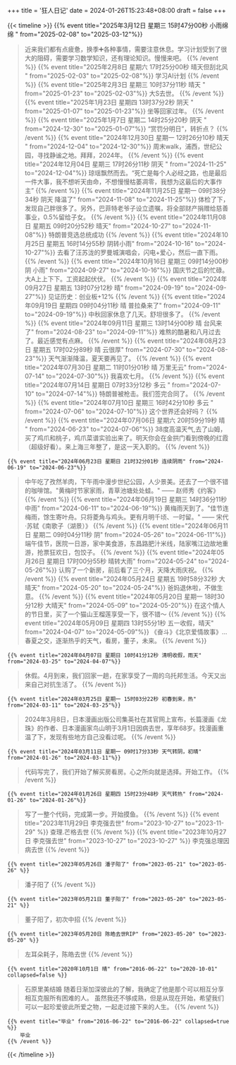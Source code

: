 +++
title = '狂人日记'
date = 2024-01-26T15:23:48+08:00
draft = false
+++


{{< timeline >}}
    {{% event title="2025年3月12日 星期三 15时47分00秒 小雨绵绵 " from="2025-02-08" to="2025-03-12"%}}
>近来我们都有点疲惫，换季➕各种事情，需要注意休息。学习计划受到了很大的阻碍，需要学习数学知识，还有理论知识。慢慢来吧。
    {{% /event %}}
    {{% event title="2025年2月8日 星期六 17时25分00秒 晴天但刮北风 " from="2025-02-03" to="2025-02-08"%}}
>学习AI计划
    {{% /event %}}
    {{% event title="2025年2月3日 星期三 10时37分11秒 晴天 " from="2025-01-23" to="2025-02-03"%}}
>大S去世。
    {{% /event %}}
    {{% event title="2025年1月23日 星期四 13时37分2秒 阴天 " from="2025-01-07" to="2025-01-23"%}}
>坐等回家过年。
    {{% /event %}}
    {{% event title="2025年1月7日 星期二 14时25分20秒 阴天 " from="2024-12-30" to="2025-01-07"%}}
>“赏罚分明日”，转折点？
    {{% /event %}}
    {{% event title="2024年12月30日 星期一 12时26分10秒 晴天 " from="2024-12-04" to="2024-12-30"%}}
>周末walk，浦西，世纪公园，寻找静谧之地。拜拜，2024年。
    {{% /event %}}
    {{% event title="2024年12月04日 星期三 17时26分11秒 阴天 " from="2024-11-25" to="2024-12-04"%}}
>琼瑶飘然而去。“死亡是每个人必经之路，也是最后一件大事，我不想听天由命，不想慢慢枯萎凋零，我想为这最后的大事作主”
    {{% /event %}}
    {{% event title="2024年11月25日 星期一 09时38分34秒 阴天 降温了" from="2024-11-08" to="2024-11-25"%}}
>体检了下，发现自己胖很多了。另外，巴菲特老爷子设立遗嘱，将全部财产捐赠给慈善事业，0.5%留给子女。
    {{% /event %}}
    {{% event title="2024年11月08日 星期五 09时20分52秒 晴天" from="2024-10-27" to="2024-11-08"%}}
>特朗普竞选总统成功
    {{% /event %}}
    {{% event title="2024年10月25日 星期五 16时14分55秒 阴转小雨" from="2024-10-16" to="2024-10-27"%}}
>去看了汪苏泷的罗曼城演唱会，闪电+爱心，然后一直下雨。
    {{% /event %}}
    {{% event title="2024年10月16日 星期三 09时14分00秒 阴 小雨" from="2024-09-27" to="2024-10-16"%}}
>国庆节之后的忙碌。大A上上下下。工资起起伏伏。
    {{% /event %}}
    {{% event title="2024年09月27日 星期五 13时07分12秒 晴" from="2024-09-19" to="2024-09-27"%}}
>见证历史：创业板+12%
    {{% /event %}}
    {{% event title="2024年09月19日 星期四 09时04分11秒 晴 普拉桑来了" from="2024-09-11" to="2024-09-19"%}}
>中秋回家休息了几天。舒坦很多了。
    {{% /event %}}
    {{% event title="2024年09月11日 星期三 13时14分00秒 晴 台风来了" from="2024-08-23" to="2024-09-11"%}}
>难熬的酷暑和八月过去了。最近感觉有点麻。
    {{% /event %}}
    {{% event title="2024年08月23日 星期五 17时02分89秒 晴 云很厚" from="2024-07-30" to="2024-08-23"%}}
>天气渐渐降温，夏天要再见了。
    {{% /event %}}
    {{% event title="2024年07月30日 星期二 11时01分01秒 晴 万里无云" from="2024-07-14" to="2024-07-30"%}}
>我喜欢七月。
    {{% /event %}}
    {{% event title="2024年07月14日 星期日 07时33分12秒 多云 " from="2024-07-10" to="2024-07-14"%}}
>特朗普被枪击。我们签完合同了。
    {{% /event %}}
    {{% event title="2024年07月10日 星期三 16时42分10秒 多云 " from="2024-07-06" to="2024-07-10"%}}
>这个世界还会好吗？
    {{% /event %}}
    {{% event title="2024年07月06日 星期六 20时59分19秒 晴 " from="2024-06-23" to="2024-07-06"%}}
>38度高温天气,去了山姆，买了鸡爪和桃子，鸡爪菜谱实验出来了。明天你会在金拱门看到傍晚的红霞（超级好看）。来上海三年整了，是这一天入职的。
    {{% /event %}}

    {{% event title="2024年06月23日 星期日 21时32分01秒 连续阴雨" from="2024-06-19" to="2024-06-23"%}}
>中午吃了孜然羊肉，下午雨中漫步世纪公园，人少景美。还去了一个很不错的咖啡馆。"黄梅时节家家雨，青草池塘处处蛙。" —— 赵师秀《约客》
    {{% /event %}}
    {{% event title="2024年06月19日 星期三 14时36分11秒 中雨" from="2024-06-11" to="2024-06-19"%}}
>黄梅雨天到了。"佳节连梅雨，馀生寄叶舟。只将菱角与鸡头。更有月明千顷、一时留。" —— 宋代·苏轼《南歌子（湖景）》
    {{% /event %}}
    {{% event title="2024年06月11日 星期二 09时04分11秒 阴" from="2024-05-26" to="2024-06-11"%}}
>端午佳节，医院一日游，家中美食游，东昌路肥汁米线，陆家嘴江边故地重游，抢票狂欢日，包饺子。
    {{% /event %}}
    {{% event title="2024年05月26日 星期日 17时00分55秒 晴转大雨" from="2024-05-24" to="2024-05-26"%}}
>认购了一个新房，前后看了三个月，天降大雨庆祝。
    {{% /event %}}
    {{% event title="2024年05月24日 星期五 19时58分32秒 大晴天" from="2024-05-20" to="2024-05-24"%}}
>爸妈退休啦，不做生意。
    {{% /event %}}
    {{% event title="2024年05月20日 星期一 18时30分12秒 大晴天" from="2024-05-09" to="2024-05-20"%}}
>在这个情人的节日里，买了一个猫山王榴莲享受一下，很不错～
    {{% /event %}}
    {{% event title="2024年05月09日 星期四 13时55分1秒 五一收假，晴天" from="2024-04-07" to="2024-05-09"%}}
>《奋斗》《北京爱情故事》... 春夏之交，逐渐热乎的天气，看房，董子，未来。
    {{% /event %}}

    {{% event title="2024年04月07日 星期日 10时41分12秒 清明收假，雨天" from="2024-03-25" to="2024-04-07"%}}
>休假。4月到来，我们回家一趟，在家享受了一周的乌托邦生活。今天又出来自己对抗生活了。
    {{% /event %}}

    {{% event title="2024年03月25日 星期一 15时03分22秒 初春到来，热" from="2024-03-11" to="2024-03-25"%}}
>2024年3月8日，日本漫画出版公司集英社在其官网上宣布，长篇漫画《龙珠》的作者、日本漫画家鸟山明于3月1日因病去世，享年68岁。找漫画重温了下，发现有些地方自己没看过呢。
    {{% /event %}}
    
    {{% event title="2024年03月11日 星期一 09时17分33秒 天气转阴，初晴" from="2024-01-26" to="2024-03-11"%}}
>代码写完了，我们开始了解买房看房。心之所向就是选择。开始工作。
    {{% /event %}}

    {{% event title="2024年01月26日 星期四 15时23分48秒 天气转热" from="2024-01-26" to="2024-01-26"%}}
>写了一整个代码，完成第一步。开始摸鱼。
    {{% /event %}}
    {{% event title="2023年11月29日 李克强去世" from="2023-10-27" to="2023-11-29" %}}
>查理.芒格去世
    {{% /event %}}
    {{% event title="2023年10月27日 李克强去世" from="2023-10-27" to="2023-10-27" %}}
>李克强总理因病去世
    {{% /event %}}

    {{% event title="2023年05月26日 潘子阳了" from="2023-05-21" to="2023-05-26" %}}
>潘子阳了
    {{% /event %}}

    {{% event title="2023年05月21日 董子阳了" from="2023-05-20" to="2023-05-21" %}}
>董子阳了，初次中招
    {{% /event %}}

    {{% event title="2023年05月20日 陈皓去世RIP" from="2023-05-20" to="2023-05-20" %}}
>左耳朵耗子，陈皓去世
    {{% /event %}}

    {{% event title="2020年10月1日 晴" from="2016-06-22" to="2020-10-01" collapsed=false %}}
>石原里美结婚
随着日渐加深彼此的了解，我确定了他是那个可以相互分享相互克服所有困难的人。
虽然我还不够成熟，但是从现在开始，希望我们可以一起珍爱彼此所爱之物，一起走过接下来的人生。
    {{% /event %}}

    {{% event title="毕业" from="2016-06-22" to="2016-06-22" collapsed=true %}}
        毕业
    {{% /event %}}

{{< /timeline >}}